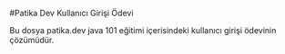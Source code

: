 #Patika Dev Kullanıcı Girişi Ödevi

Bu dosya patika.dev java 101 eğitimi içerisindeki kullanıcı girişi ödevinin çözümüdür.